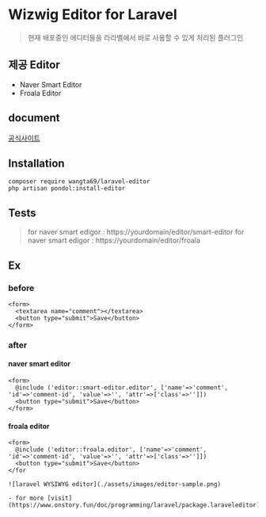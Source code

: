 # Wizwig Editor for Laravel
> 현재 배포중인 에디터들을 라라벨에서 바로 사용할 수 있게 처리된 플러그인

## 제공 Editor
- Naver Smart Editor
- Froala Editor
## document

[공식사이트](https://www.onstory.fun/doc/programming/laravel/package.laraveleditor)


## Installation
```
composer require wangta69/laravel-editor
php artisan pondol:install-editor
```

## Tests
> for naver smart edigor :  https://yourdomain/editor/smart-editor
> for naver smart edigor :  https://yourdomain/editor/froala

## Ex
### before
```
<form>
  <textarea name="comment"></textarea>
  <button type="submit">Save</button>
</form>
```
### after
#### naver smart editor
```
<form>
  @include ('editor::smart-editor.editor', ['name'=>'comment', 'id'=>'comment-id', 'value'=>'', 'attr'=>['class'=>'']])
  <button type="submit">Save</button>
</form>
```
#### froala editor
```
<form>
  @include ('editor::froala.editor', ['name'=>'comment', 'id'=>'comment-id', 'value'=>'', 'attr'=>['class'=>'']])
  <button type="submit">Save</button>
</for

![laravel WYSIWYG editor](./assets/images/editor-sample.png)

- for more [visit](https://www.onstory.fun/doc/programming/laravel/package.laraveleditor)


  